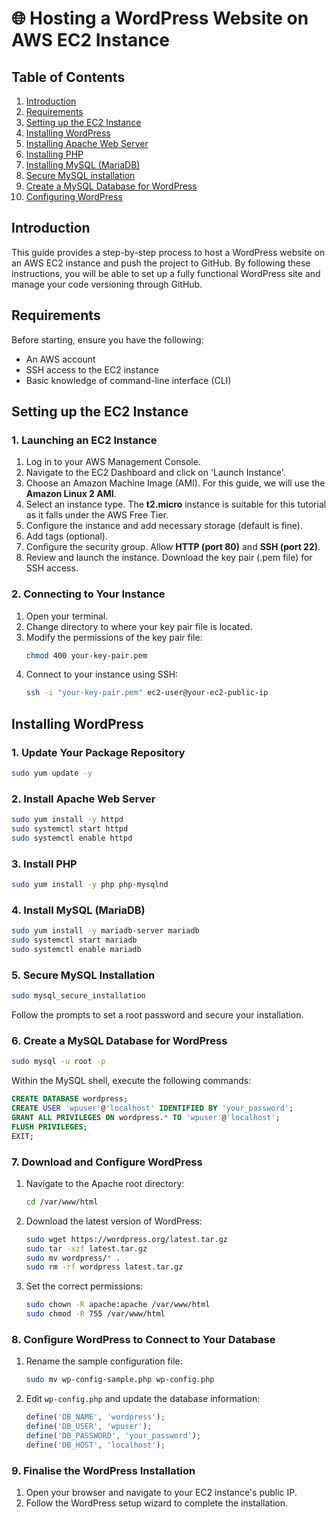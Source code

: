 # 🌐 Hosting a WordPress Website on AWS EC2 Instance

## Table of Contents
1. [Introduction](#introduction)
2. [Requirements](#requirements)
3. [Setting up the EC2 Instance](#setting-up-the-ec2-instance)
4. [Installing WordPress](#installing-wordpress)
5. [Installing Apache Web Server](#installing-apache-web-server)
6. [Installing PHP](#installing-php)
7. [Installing MySQL (MariaDB)](#installing-mysql)
8. [Secure MySQL installation](#secure-mysql-installation)
9. [Create a MySQL Database for WordPress](#create-a-mysql-database-for-wordpress)
10. [Configuring WordPress](#configuring-wordpress)


## Introduction
This guide provides a step-by-step process to host a WordPress website on an AWS EC2 instance and push the project to GitHub. By following these instructions, you will be able to set up a fully functional WordPress site and manage your code versioning through GitHub.

## Requirements
Before starting, ensure you have the following:
- An AWS account
- SSH access to the EC2 instance
- Basic knowledge of command-line interface (CLI)


## Setting up the EC2 Instance

### 1. Launching an EC2 Instance
1. Log in to your AWS Management Console.
2. Navigate to the EC2 Dashboard and click on 'Launch Instance'.
3. Choose an Amazon Machine Image (AMI). For this guide, we will use the **Amazon Linux 2 AMI**.
4. Select an instance type. The **t2.micro** instance is suitable for this tutorial as it falls under the AWS Free Tier.
5. Configure the instance and add necessary storage (default is fine).
6. Add tags (optional).
7. Configure the security group. Allow **HTTP (port 80)** and **SSH (port 22)**.
8. Review and launch the instance. Download the key pair (.pem file) for SSH access.

### 2. Connecting to Your Instance
1. Open your terminal.
2. Change directory to where your key pair file is located.
3. Modify the permissions of the key pair file:
   ```bash
   chmod 400 your-key-pair.pem
   ```
4. Connect to your instance using SSH:
   ```bash
   ssh -i "your-key-pair.pem" ec2-user@your-ec2-public-ip
   ```

## Installing WordPress

### 1. Update Your Package Repository
```bash
sudo yum update -y
```

### 2. Install Apache Web Server
```bash
sudo yum install -y httpd
sudo systemctl start httpd
sudo systemctl enable httpd
```

### 3. Install PHP
```bash
sudo yum install -y php php-mysqlnd
```

### 4. Install MySQL (MariaDB)
```bash
sudo yum install -y mariadb-server mariadb
sudo systemctl start mariadb
sudo systemctl enable mariadb
```

### 5. Secure MySQL Installation
```bash
sudo mysql_secure_installation
```
Follow the prompts to set a root password and secure your installation.

### 6. Create a MySQL Database for WordPress
```bash
sudo mysql -u root -p
```
Within the MySQL shell, execute the following commands:
```sql
CREATE DATABASE wordpress;
CREATE USER 'wpuser'@'localhost' IDENTIFIED BY 'your_password';
GRANT ALL PRIVILEGES ON wordpress.* TO 'wpuser'@'localhost';
FLUSH PRIVILEGES;
EXIT;
```

### 7. Download and Configure WordPress
1. Navigate to the Apache root directory:
   ```bash
   cd /var/www/html
   ```
2. Download the latest version of WordPress:
   ```bash
   sudo wget https://wordpress.org/latest.tar.gz
   sudo tar -xzf latest.tar.gz
   sudo mv wordpress/* .
   sudo rm -rf wordpress latest.tar.gz
   ```
3. Set the correct permissions:
   ```bash
   sudo chown -R apache:apache /var/www/html
   sudo chmod -R 755 /var/www/html
   ```

### 8. Configure WordPress to Connect to Your Database
1. Rename the sample configuration file:
   ```bash
   sudo mv wp-config-sample.php wp-config.php
   ```
2. Edit `wp-config.php` and update the database information:
   ```php
   define('DB_NAME', 'wordpress');
   define('DB_USER', 'wpuser');
   define('DB_PASSWORD', 'your_password');
   define('DB_HOST', 'localhost');
   ```

### 9. Finalise the WordPress Installation
1. Open your browser and navigate to your EC2 instance's public IP.
2. Follow the WordPress setup wizard to complete the installation.


